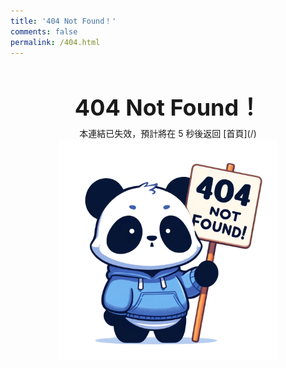 ```yaml
---
title: '404 Not Found！'
comments: false
permalink: /404.html
---
```


<div style="text-align: center">
  <h1 itemprop="name headline" class="post-title" style="font-size: 27pt; margin-bottom: 6pt;">404 Not Found！</h1>
  本連結已失效，預計將在 <span id="timeout">5</span> 秒後返回 [首頁](/)
  <img src="./images/404.png" style="width: 70%; text-align: center">
</div>

<script>
let countTime = 5;

function count() {
  document.getElementById('timeout').textContent = countTime;
  countTime -= 1;
  if(countTime === 0){
    location.href = '/'; 
  }
  setTimeout(() => {
    count();
  }, 1000);
}

window.onload = function() {
  document.querySelectorAll('.post-header').forEach((element) => {
    element.remove();
  });
  document.querySelectorAll('.post-block').forEach((element) => {
    element.classList.remove('post-block');
  });

  count();
}
</script>
